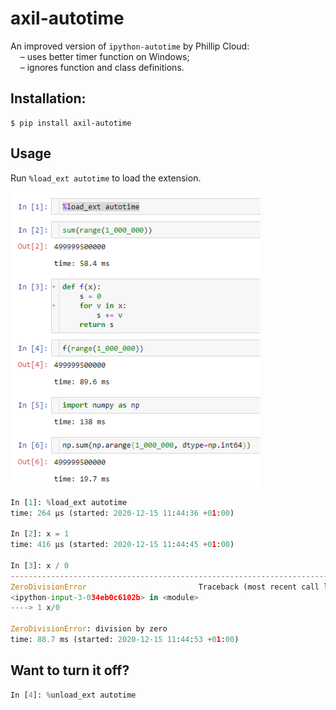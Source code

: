 # axil-autotime
An improved version of `ipython-autotime` by Phillip Cloud:  
&nbsp; &nbsp; – uses better timer function on Windows;  
&nbsp; &nbsp; – ignores function and class definitions.

## Installation:

```console
$ pip install axil-autotime
```
## Usage

Run `%load_ext autotime` to load the extension.

<img src="https://raw.githubusercontent.com/axil/axil-autotime/master/img/screenshot.png" width="400">

```python
In [1]: %load_ext autotime
time: 264 µs (started: 2020-12-15 11:44:36 +01:00)

In [2]: x = 1
time: 416 µs (started: 2020-12-15 11:44:45 +01:00)

In [3]: x / 0
---------------------------------------------------------------------------
ZeroDivisionError                         Traceback (most recent call last)
<ipython-input-3-034eb0c6102b> in <module>
----> 1 x/0

ZeroDivisionError: division by zero
time: 88.7 ms (started: 2020-12-15 11:44:53 +01:00)
```

## Want to turn it off?

```python
In [4]: %unload_ext autotime
```
